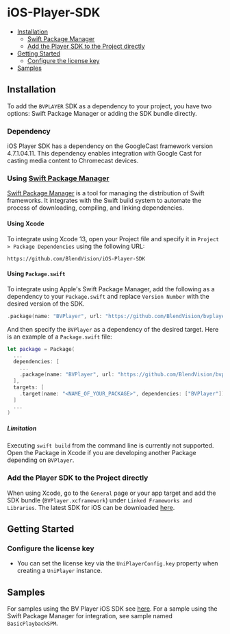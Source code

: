 # iOS-Player-SDK

- [Installation](#installation)
    - [Swift Package Manager](#using-swift-package-manager)
    - [Add the Player SDK to the Project directly](#add-the-player-sdk-to-the-project-directly)
- [Getting Started](#getting-started)
    - [Configure the license key](#configure-the-license-key)
- [Samples](#samples)

## Installation
To add the `BVPLAYER` SDK as a dependency to your project, you have two options: Swift Package Manager or adding the SDK bundle directly.

### Dependency
iOS Player SDK has a dependency on the GoogleCast framework version 4.7.1.04.11. This dependency enables integration with Google Cast for casting media content to Chromecast devices.

### Using [Swift Package Manager](https://swift.org/package-manager/)
[Swift Package Manager](https://swift.org/package-manager/) is a tool for managing the distribution of Swift frameworks. It integrates with the Swift build system to automate the process of downloading, compiling, and linking dependencies.

#### Using Xcode
To integrate using Xcode 13, open your Project file and specify it in `Project > Package Dependencies` using the following URL:

```
https://github.com/BlendVision/iOS-Player-SDK
```

#### Using `Package.swift`
To integrate using Apple's Swift Package Manager, add the following as a dependency to your `Package.swift` and replace `Version Number` with the desired version of the SDK.

```swift
.package(name: "BVPlayer", url: "https://github.com/BlendVision/bvplayer-ios", .exact("Version Number"))
```

And then specify the `BVPlayer` as a dependency of the desired target. Here is an example of a `Package.swift` file:

```swift
let package = Package(
  ...
  dependencies: [
    ...
    .package(name: "BVPlayer", url: "https://github.com/BlendVision/bvplayer-ios", .exact("Version Number"))
  ],
  targets: [
    .target(name: "<NAME_OF_YOUR_PACKAGE>", dependencies: ["BVPlayer"])
  ]
  ...
)
```

##### Limitation
Executing `swift build` from the command line is currently not supported. Open the Package in Xcode if you are developing another Package depending on `BVPlayer`.

### Add the Player SDK to the Project directly
When using Xcode, go to the `General` page or your app target and add the SDK bundle (`BVPlayer.xcframework`) under `Linked Frameworks and Libraries`. The latest SDK for iOS can be downloaded [here](https://github.com/BlendVision/iOS-Player-SDK/releases/download/3.0.0/BVPlayer-3.0.0.7953271_Release.xcframework.zip).

## Getting Started
### Configure the license key

- You can set the license key via the `UniPlayerConfig.key` property when creating a `UniPlayer` instance.

## Samples

For samples using the BV Player iOS SDK see [here](https://github.com/BlendVision/iOS-Player-SDK).
For a sample using the Swift Package Manager for integration, see sample named `BasicPlaybackSPM`.
